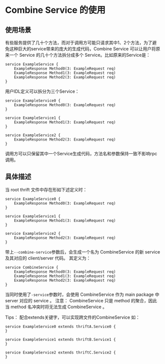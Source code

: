 # Combine Service 的使用
## 使用场景
有些服务提供了几十个方法，而对于调用方可能只请求其中1、2个方法，为了避免这种巨大的service带来的庞大的生成代码，Combine Service 可以让用户将原来一个 Service 的几十个方法拆分成多个 Service。比如原来的Service是：
```thrift
service ExampleService {
    ExampleResponse Method0(3: ExampleRequest req)
    ExampleResponse Method1(3: ExampleRequest req)
    ExampleResponse Method2(3: ExampleRequest req)
}
```

用户IDL定义可以拆分为三个Service：
```thrift
service ExampleService0 {
    ExampleResponse Method0(3: ExampleRequest req)
}

service ExampleService1 {
    ExampleResponse Method1(3: ExampleRequest req)
}

service ExampleService2 {
    ExampleResponse Method2(3: ExampleRequest req)
}
```

调用方可以只保留其中一个Service生成代码，方法名和参数保持一致不影响rpc调用。
## 具体描述
当 root thrift 文件中存在形如下述定义时：
```thrift
service ExampleService0 {
    ExampleResponse Method0(3: ExampleRequest req)
}

service ExampleService1 {
    ExampleResponse Method1(3: ExampleRequest req)
}

service ExampleService2 {
    ExampleResponse Method2(3: ExampleRequest req)
}
```

带上`--combine-service`参数后，会生成一个名为 CombineService 的新 service 及其对应的 client/server 代码。
其定义为：
```thrift
service CombineService {
    ExampleResponse Method0(3: ExampleRequest req)
    ExampleResponse Method1(3: ExampleRequest req)
    ExampleResponse Method2(3: ExampleRequest req)
}
```

当同时使用了`-service`参数时，会使用 CombineService 作为 main package 中 server 对应的 service 。
注意： CombineService 只是 method 的聚合，因此当 method 名冲突时将无法生成 CombineService 。

Tips：
配合extends关键字，可以实现跨文件的CombineService
如：
```
service ExampleService0 extends thriftA.Service0 {
}

service ExampleService1 extends thriftB.Service1 {
}

service ExampleService2 extends thriftC.Service2 {
}
```
